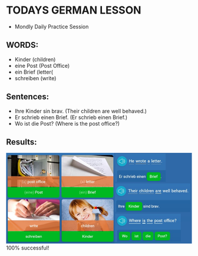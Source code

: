 # TODAYS GERMAN LESSON
* Mondly Daily Practice Session

## WORDS: 
* Kinder (children) 
* eine Post (Post Office)
* ein Brief (letter( 
* schreiben (write) 

## Sentences:
* Ihre Kinder sin brav. (Their children are well behaved.)
* Er schrieb einen Brief. (Er schrieb einen Brief.)
* Wo ist die Post? (Where is the post office?)

## Results: 
![Study-Session](https://github.com/EO4wellness/T-I-L/blob/main/polyglot/aleman/images/2020-12-22-study-session.jpg)
 100% successful! 
